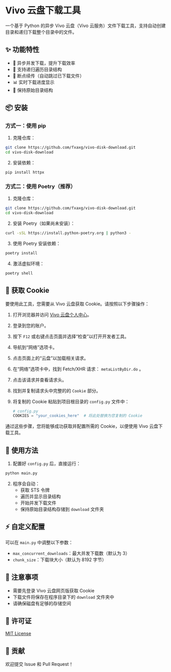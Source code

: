 # Vivo 云盘下载工具

一个基于 Python 的异步 Vivo 云盘（Vivo 云服务）文件下载工具，支持自动创建目录和递归下载整个目录中的文件。

## ✨ 功能特性

- 🚀 异步并发下载，提升下载效率
- 📁 支持递归遍历目录结构
- 🔄 断点续传（自动跳过已下载文件）
- 📊 实时下载进度显示
- 🎯 保持原始目录结构

## 📦 安装

### 方式一：使用 pip

1. 克隆仓库：

```bash
git clone https://github.com/fxaxg/vivo-disk-download.git
cd vivo-disk-download
```

2. 安装依赖：

```bash
pip install httpx
```

### 方式二：使用 Poetry（推荐）

1. 克隆仓库：

```bash
git clone https://github.com/fxaxg/vivo-disk-download.git
cd vivo-disk-download
```

2. 安装 Poetry（如果尚未安装）：

```bash
curl -sSL https://install.python-poetry.org | python3 -
```

3. 使用 Poetry 安装依赖：

```bash
poetry install
```

4. 激活虚拟环境：

```bash
poetry shell
```

## 🚀 获取 Cookie

要使用此工具，您需要从 Vivo 云盘获取 Cookie。请按照以下步骤操作：

1. 打开浏览器并访问 [Vivo 云盘个人中心](https://yun.vivo.com.cn/)。
2. 登录到您的账户。
3. 按下 `F12` 或右键点击页面并选择“检查”以打开开发者工具。
4. 导航到“网络”选项卡。
5. 点击页面上的“云盘”以加载相关请求。
6. 在“网络”选项卡中，找到 Fetch/XHR 请求： `metaListByDir.do` 。
7. 点击该请求并查看请求头。
8. 找到并复制请求头中完整的的 `Cookie` 部分。
9. 将复制的 Cookie 粘贴到项目根目录的 `config.py` 文件中：

   ```python
   # config.py
   COOKIES = "your_cookies_here"  # 将此处替换为您复制的 Cookie
   ```

通过这些步骤，您将能够成功获取并配置所需的 Cookie，以便使用 Vivo 云盘下载工具。

## 🚀 使用方法

1. 配置好 `config.py` 后，直接运行：

```bash
python main.py
```

2. 程序会自动：
   - 获取 STS 令牌
   - 遍历并显示目录结构
   - 开始并发下载文件
   - 保持原始目录结构存储到 `download` 文件夹

## ⚡️ 自定义配置

可以在 `main.py` 中调整以下参数：

- `max_concurrent_downloads`：最大并发下载数（默认为 3）
- `chunk_size`：下载块大小（默认为 8192 字节）

## 📝 注意事项

- 需要先登录 Vivo 云盘网页版获取 Cookie
- 下载文件将保存在程序目录下的 `download` 文件夹中
- 请确保磁盘有足够的存储空间

## 🔑 许可证

[MIT License](LICENSE)

## 🤝 贡献

欢迎提交 Issue 和 Pull Request！
